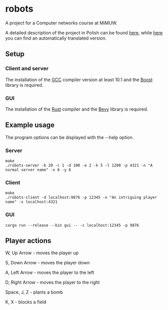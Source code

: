 # robots
A project for a Computer networks course at MiMUW.

A detailed description of the project in Polish can be found [here](https://github.com/agluszak/mimuw-sik-2022-public), while [here](https://github-com.translate.goog/agluszak/mimuw-sik-2022-public?_x_tr_sl=pl&_x_tr_tl=en&_x_tr_hl=en-US&_x_tr_pto=wapp) you can find an automatically translated version.

## Setup

### Client and server

The installation of the [GCC](https://gcc.gnu.org/) compiler version at least 10.1 and the [Boost](https://www.boost.org/) library is required.

### GUI

The installation of the [Rust](https://rustup.rs/) compiler and the [Bevy](https://github.com/bevyengine/bevy/blob/main/docs/linux_dependencies.md) library is required.

## Example usage

The program options can be displayed with the --help option.

### Server

    make
    ./robots-server -b 20 -c 1 -d 100 -e 2 -k 5 -l 1200 -p 4321 -n "A normal server name" -x 6 -y 6

### Client

    make
    ./robots-client -d localhost:9876 -p 12345 -n "An intriguing player name" -s localhost:4321

### GUI

    cargo run --release --bin gui -- -c localhost:12345 -p 9876

## Player actions

W, Up Arrow - moves the player up

S, Down Arrow - moves the player down

A, Left Arrow - moves the player to the left

D, Right Arrow - moves the player to the right

Space, J, Z - plants a bomb

K, X - blocks a field
